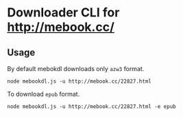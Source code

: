 # Downloader CLI for http://mebook.cc/
## Usage
By default mebokdl downloads only `azw3` format.
```
node mebookdl.js -u http://mebook.cc/22827.html
```
To download `epub` format.
```
node mebookdl.js -u http://mebook.cc/22827.html -e epub
```